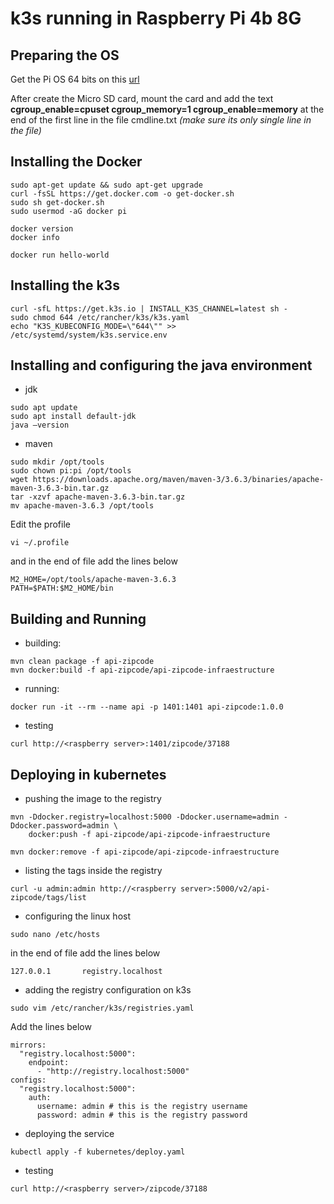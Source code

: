 # k3s running in Raspberry Pi 4b 8G

## Preparing the OS

Get the Pi OS 64 bits on this [url](https://downloads.raspberrypi.org/raspios_lite_arm64/images/)

After create the Micro SD card, mount the card and add the text **cgroup_enable=cpuset cgroup_memory=1 cgroup_enable=memory** at the end of the first line in the file cmdline.txt *(make sure its only single line in the file)*

## Installing the Docker

```
sudo apt-get update && sudo apt-get upgrade
curl -fsSL https://get.docker.com -o get-docker.sh
sudo sh get-docker.sh
sudo usermod -aG docker pi

docker version
docker info

docker run hello-world
```

## Installing the k3s

```
curl -sfL https://get.k3s.io | INSTALL_K3S_CHANNEL=latest sh -
sudo chmod 644 /etc/rancher/k3s/k3s.yaml
echo "K3S_KUBECONFIG_MODE=\"644\"" >> /etc/systemd/system/k3s.service.env
```

## Installing and configuring the java environment
* jdk
```
sudo apt update
sudo apt install default-jdk
java –version
```

* maven
```
sudo mkdir /opt/tools
sudo chown pi:pi /opt/tools
wget https://downloads.apache.org/maven/maven-3/3.6.3/binaries/apache-maven-3.6.3-bin.tar.gz
tar -xzvf apache-maven-3.6.3-bin.tar.gz
mv apache-maven-3.6.3 /opt/tools
```

Edit the profile

```
vi ~/.profile
```

and in the end of file add the lines below
```
M2_HOME=/opt/tools/apache-maven-3.6.3
PATH=$PATH:$M2_HOME/bin
```

## Building and Running

* building:
```
mvn clean package -f api-zipcode
mvn docker:build -f api-zipcode/api-zipcode-infraestructure
```
* running:
```
docker run -it --rm --name api -p 1401:1401 api-zipcode:1.0.0
```
* testing
```
curl http://<raspberry server>:1401/zipcode/37188
```

## Deploying in kubernetes

* pushing the image to the registry
```
mvn -Ddocker.registry=localhost:5000 -Ddocker.username=admin -Ddocker.password=admin \
    docker:push -f api-zipcode/api-zipcode-infraestructure

mvn docker:remove -f api-zipcode/api-zipcode-infraestructure    
```    
* listing the tags inside the registry
```
curl -u admin:admin http://<raspberry server>:5000/v2/api-zipcode/tags/list
```
* configuring the linux host
```
sudo nano /etc/hosts
```
in the end of file add the lines below
```
127.0.0.1       registry.localhost
```
* adding the registry configuration on k3s
```
sudo vim /etc/rancher/k3s/registries.yaml
````
Add the lines below
```
mirrors:
  "registry.localhost:5000":
    endpoint:
      - "http://registry.localhost:5000"
configs:
  "registry.localhost:5000":
    auth:
      username: admin # this is the registry username
      password: admin # this is the registry password
```
* deploying the service
```
kubectl apply -f kubernetes/deploy.yaml
```
* testing
```
curl http://<raspberry server>/zipcode/37188
```
